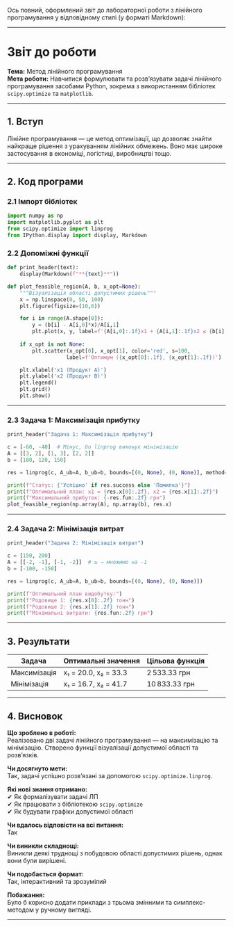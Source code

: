 Ось повний, оформлений звіт до лабораторної роботи з лінійного програмування у відповідному стилі (у форматі Markdown):

---

#  Звіт до роботи  
**Тема:** Метод лінійного програмування  
**Мета роботи:** Навчитися формулювати та розв’язувати задачі лінійного програмування засобами Python, зокрема з використанням бібліотек `scipy.optimize` та `matplotlib`.

---

## 1.  Вступ  
Лінійне програмування — це метод оптимізації, що дозволяє знайти найкраще рішення з урахуванням лінійних обмежень. Воно має широке застосування в економіці, логістиці, виробництві тощо.

---

## 2.  Код програми

### 2.1 Імпорт бібліотек
```python
import numpy as np
import matplotlib.pyplot as plt
from scipy.optimize import linprog
from IPython.display import display, Markdown
```

### 2.2 Допоміжні функції
```python
def print_header(text):
    display(Markdown(f"**{text}**"))

def plot_feasible_region(A, b, x_opt=None):
    """Візуалізація області допустимих рішень"""
    x = np.linspace(0, 50, 100)
    plt.figure(figsize=(10,6))

    for i in range(A.shape[0]):
        y = (b[i] - A[i,0]*x)/A[i,1]
        plt.plot(x, y, label=f'{A[i,0]:.1f}x1 + {A[i,1]:.1f}x2 ≤ {b[i]:.1f}')
    
    if x_opt is not None:
        plt.scatter(x_opt[0], x_opt[1], color='red', s=100, 
                   label=f'Оптимум ({x_opt[0]:.1f}, {x_opt[1]:.1f})')

    plt.xlabel('x1 (Продукт A)')
    plt.ylabel('x2 (Продукт B)')
    plt.legend()
    plt.grid()
    plt.show()
```

---

### 2.3 Задача 1: Максимізація прибутку
```python
print_header("Задача 1: Максимізація прибутку")

c = [-60, -40]  # Мінус, бо linprog виконує мінімізацію
A = [[3, 2], [1, 3], [2, 2]]
b = [180, 120, 150]

res = linprog(c, A_ub=A, b_ub=b, bounds=[(0, None), (0, None)], method='highs')

print(f"Статус: {'Успішно' if res.success else 'Помилка'}")
print(f"Оптимальний план: x1 = {res.x[0]:.2f}, x2 = {res.x[1]:.2f}")
print(f"Максимальний прибуток: {-res.fun:.2f} грн")
plot_feasible_region(np.array(A), np.array(b), res.x)
```

---

### 2.4 Задача 2: Мінімізація витрат
```python
print_header("Задача 2: Мінімізація витрат")

c = [150, 200]
A = [[-2, -1], [-1, -2]]  # ≥ → множимо на -1
b = [-100, -150]

res = linprog(c, A_ub=A, b_ub=b, bounds=[(0, None), (0, None)])

print(f"Оптимальний план видобутку:")
print(f"Родовище 1: {res.x[0]:.2f} тонн")
print(f"Родовище 2: {res.x[1]:.2f} тонн")
print(f"Мінімальні витрати: {res.fun:.2f} грн")
```

---

## 3.  Результати

| Задача            | Оптимальні значення         | Цільова функція         |
|--------------------|-----------------------------|--------------------------|
| Максимізація       | x₁ = 20.0, x₂ = 33.3        | 2 533.33 грн             |
| Мінімізація        | x₁ = 16.7, x₂ = 41.7        | 10 833.33 грн            |

---

## 4.  Висновок

 **Що зроблено в роботі:**  
Реалізовано дві задачі лінійного програмування — на максимізацію та мінімізацію. Створено функції візуалізації допустимої області та розв’язків.

 **Чи досягнуто мети:**  
 Так, задачі успішно розв’язані за допомогою `scipy.optimize.linprog`.

 **Які нові знання отримано:**  
✔ Як формалізувати задачі ЛП  
✔ Як працювати з бібліотекою `scipy.optimize`  
✔ Як будувати графіки допустимої області

 **Чи вдалось відповісти на всі питання:**  
 Так

 **Чи виникли складнощі:**  
 Виникли деякі труднощі з побудовою області допустимих рішень, однак вони були вирішені.

 **Чи подобається формат:**  
 Так, інтерактивний та зрозумілий

 **Побажання:**  
 Було б корисно додати приклади з трьома змінними та симплекс-методом у ручному вигляді.

---


